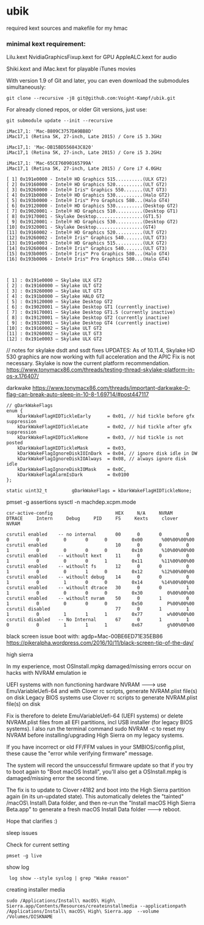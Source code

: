 # ubik


required kext sources and makefile for my hmac

### minimal kext requirement:

Lilu.kext
NvidiaGraphicsFixup.kext for GPU
AppleALC.kext for audio

Shiki.kext and iMac.kext for playable iTunes movies


With version 1.9 of Git and later, you can even download the submodules simultaneously:
```
git clone --recursive -j8 git@github.com:Voight-Kampf/ubik.git
```

For already cloned repos, or older Git versions, just use:
```
git submodule update --init --recursive
```

```
iMac17,1: 'Mac-B809C3757DA9BB8D'
iMac17,1 (Retina 5K, 27-inch, Late 2015) / Core i5 3.3GHz

iMac17,1: 'Mac-DB15BD556843C820'
iMac17,1 (Retina 5K, 27-inch, Late 2015) / Core i5 3.2GHz

iMac17,1: 'Mac-65CE76090165799A'
iMac17,1 (Retina 5K, 27-inch, Late 2015) / Core i7 4.0GHz
```




```
[ 1] 0x191e0000 - Intel® HD Graphics 515..........(ULX GT2)
[ 2] 0x19160000 - Intel® HD Graphics 520..........(ULT GT2)
[ 3] 0x19260000 - Intel® Iris™ Graphics 550.......(ULT GT3)
[ 4] 0x191b0000 - Intel® HD Graphics 530..........(Halo GT2)
[ 5] 0x193b0000 - Intel® Iris™ Pro Graphics 580...(Halo GT4)
[ 6] 0x19120000 - Intel® HD Graphics 530..........(Desktop GT2)
[ 7] 0x19020001 - Intel® HD Graphics 510..........(Desktop GT1)
[ 8] 0x19170001 - Skylake Desktop.................(GT1.5)
[ 9] 0x19120001 - Intel® HD Graphics 530..........(Desktop GT2)
[10] 0x19320001 - Skylake Desktop.................(GT4)
[11] 0x19160002 - Intel® HD Graphics 520..........(ULT GT2)
[12] 0x19260002 - Intel® Iris™ Graphics 540.......(ULT GT3)
[13] 0x191e0003 - Intel® HD Graphics 515..........(ULX GT2)
[14] 0x19260004 - Intel® Iris™ Graphics 540.......(ULT GT3)
[15] 0x193b0005 - Intel® Iris™ Pro Graphics 580...(Halo GT4)
[16] 0x193b0006 - Intel® Iris™ Pro Graphics 580...(Halo GT4)



[ 1] : 0x191e0000 – Skylake ULX GT2
[ 2] : 0x19160000 – Skylake ULT GT2
[ 3] : 0x19260000 – Skylake ULT GT3
[ 4] : 0x191b0000 – Skylake HALO GT2
[ 5] : 0x19120000 – Skylake Desktop GT2
[ 6] : 0x19020001 – Skylake Desktop GT1 (currently inactive)
[ 7] : 0x19170001 – Skylake Desktop GT1.5 (currently inactive)
[ 8] : 0x19120001 – Skylake Desktop GT2 (currently inactive)
[ 9] : 0x19320001 – Skylake Desktop GT4 (currently inactive)
[10] : 0x19160002 – Skylake ULT GT2
[11] : 0x19260002 – Skylake ULT GT3
[12] : 0x191e0003 – Skylake ULX GT2

```


// notes for skylake dsdt and ssdt fixes
UPDATES: As of 10.11.4, Skylake HD 530 graphics are now working with full acceleration and the APIC Fix is not necessary. Skylake is now the current platform recommendation.
https://www.tonymacx86.com/threads/testing-thread-skylake-platform-in-os-x.176407/


darkwake 
https://www.tonymacx86.com/threads/important-darkwake-0-flag-can-break-auto-sleep-in-10-8-1.69714/#post447117

```
// gDarkWakeFlags
enum {
    kDarkWakeFlagHIDTickleEarly      = 0x01, // hid tickle before gfx suppression
    kDarkWakeFlagHIDTickleLate       = 0x02, // hid tickle after gfx suppression
    kDarkWakeFlagHIDTickleNone       = 0x03, // hid tickle is not posted
    kDarkWakeFlagHIDTickleMask       = 0x03,
    kDarkWakeFlagIgnoreDiskIOInDark  = 0x04, // ignore disk idle in DW
    kDarkWakeFlagIgnoreDiskIOAlways  = 0x08, // always ignore disk idle
    kDarkWakeFlagIgnoreDiskIOMask    = 0x0C,
    kDarkWakeFlagAlarmIsDark         = 0x0100
};

static uint32_t         gDarkWakeFlags = kDarkWakeFlagHIDTickleNone;
```

pmset -g assertions
 sysctl -n machdep.xcpm.mode



```
csr-active-config                       HEX     N/A     NVRAM     DTRACE     Intern     Debug     PID     FS     Kexts     clover     NVRAM

csrutil enabled    -- no internal       00      0       0         0          0          0         0       0      0         0x00       %00%00%00%00
csrutil enabled                         10      0       0         0          1          0         0       0      0         0x10       %10%00%00%00
csrutil enabled    -- withoult kext     11      0       0         0          1          0         0       0      1         0x11       %11%00%00%00
csrutil enabled    -- withoult fs       12      0       0         0          1          0         0       1      0         0x12       %12%00%00%00
csrutil enabled    -- withoult debug    14      0       0         0          1          0         1       0      0         0x14       %14%00%00%00
csrutil enabled    -- withoult dtrace   30      0       0         1          1          0         0       0      0         0x30         0%00%00%00
csrutil enabled    -- withoult nvram    50      0       1         0          1          0         0       0      0         0x50         P%00%00%00
csrutil disabled                        77      0       1         1          1          0         1       1      1         0x77         w%00%00%00
csrutil disabled   -- No Internal       67      0       1         1          0          0         1       1      1         0x67         g%00%00%00
```

black screen issue
boot with: agdp=Mac-00BE6ED71E35EB86
https://pikeralpha.wordpress.com/2016/10/11/black-screen-tip-of-the-day/


high sierra

In my experience, most OSInstall.mpkg damaged/missing errors occur on hacks with NVRAM emulation ie
 
UEFI systems with non functioning hardware NVRAM ---> use EmuVariableUefi-64 and with Clover rc scripts, generate NVRAM.plist file(s) on disk
Legacy BIOS systems use Clover rc scripts to generate NVRAM.plist file(s) on disk
 
Fix is therefore to delete EmuVariableUefi-64 (UEFI systems) or delete NVRAM.plist files from all EFI partitions, incl USB installer (for legacy BIOS systems).  I also run the terminal command sudo NVRAM -c to reset my NVRAM before installing/upgrading High Sierra on my legacy systems.
 
If you have incorrect or old FF/FFM values in your SMBIOS/config.plist, these cause the "error while verifying firmware" message.
 
The system will record the unsuccessful firmware update so that if you try to boot again to "Boot macOS Install", you'll also get a OSInstall.mpkg is damaged/missing error the second time.
 
The fix is to update to Clover r4182 and boot into the High Sierra partition again (in its un-updated state).  This automatically deletes the "tainted" /macOS\ Install\ Data folder, and then re-run the "Install macOS High Sierra Beta.app" to generate a fresh macOS Install Data folder ---> reboot.
 
Hope that clarifies :)




sleep issues

Check for current setting
```
pmset -g live
```
show log
```
 log show --style syslog | grep "Wake reason"
```

 creating installer media
 ```
 sudo /Applications/Install\ macOS\ High\ Sierra.app/Contents/Resources/createinstallmedia --applicationpath /Applications/Install\ macOS\ High\ Sierra.app  --volume /Volumes/DISKNAME
```
